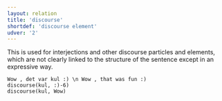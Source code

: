 ```yaml
---
layout: relation
title: 'discourse'
shortdef: 'discourse element'
udver: '2'
---
```


This is used for interjections and other discourse particles and elements, which are not clearly linked to the structure of the sentence except in an expressive way.

~~~ sdparse
Wow , det var kul :) \n Wow , that was fun :)
discourse(kul, :)-6)
discourse(kul, Wow)
~~~
<!-- Interlanguage links updated So kvě 14 19:03:30 CEST 2022 -->
